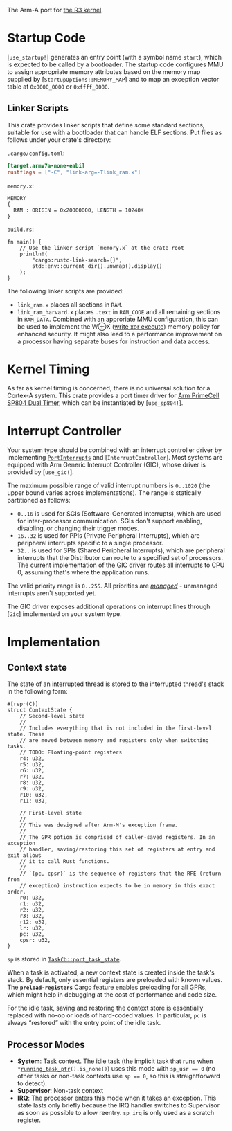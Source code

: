The Arm-A port for [the R3 kernel](::r3).

# Startup Code

[`use_startup!`] generates an entry point (with a symbol name `start`), which is expected to be called by a bootloader. The startup code configures MMU to assign appropriate memory attributes based on the memory map supplied by [`StartupOptions::MEMORY_MAP`] and to map an exception vector table at `0x0000_0000` or `0xffff_0000`.

## Linker Scripts

This crate provides linker scripts that define some standard sections, suitable for use with a bootloader that can handle ELF sections. Put files as follows under your crate's directory:

`.cargo/config.toml`:

```toml
[target.armv7a-none-eabi]
rustflags = ["-C", "link-arg=-Tlink_ram.x"]
```

`memory.x`:

```text
MEMORY
{
  RAM : ORIGIN = 0x20000000, LENGTH = 10240K
}
```

`build.rs`:

```rust,ignore
fn main() {
    // Use the linker script `memory.x` at the crate root
    println!(
        "cargo:rustc-link-search={}",
        std::env::current_dir().unwrap().display()
    );
}
```

The following linker scripts are provided:

 - `link_ram.x` places all sections in `RAM`.
 - `link_ram_harvard.x` places `.text` in `RAM_CODE` and all remaining sections in `RAM_DATA`. Combined with an approriate MMU configuration, this can be used to implement the W⊕X ([write xor execute]) memory policy for enhanced security. It might also lead to a performance improvement on a processor having separate buses for instruction and data access.

[write xor execute]: https://en.wikipedia.org/wiki/W%5EX

# Kernel Timing

As far as kernel timing is concerned, there is no universal solution for a Cortex-A system. This crate provides a port timer driver for [Arm PrimeCell SP804 Dual Timer], which can be instantiated by [`use_sp804!`].

[Arm PrimeCell SP804 Dual Timer]: https://developer.arm.com/documentation/ddi0271/d/

# Interrupt Controller

Your system type should be combined with an interrupt controller driver by implementing [`PortInterrupts`] and [`InterruptController`]. Most systems are equipped with Arm Generic Interrupt Controller (GIC), whose driver is provided by [`use_gic!`].

The maximum possible range of valid interrupt numbers is `0..1020` (the upper bound varies across implementations). The range is statically partitioned as follows:

 - `0..16` is used for SGIs (Software-Generated Interrupts), which are used for inter-processor communication. SGIs don't support enabling, disabling, or changing their trigger modes.
 - `16..32` is used for PPIs (Private Peripheral Interrupts), which are peripheral interrupts specific to a single processor.
 - `32..` is used for SPIs (Shared Peripheral Interrupts), which are peripheral interrupts that the Distributor can route to a specified set of processors. The current implementation of the GIC driver routes all interrupts to CPU 0, assuming that's where the application runs.

The valid priority range is `0..255`. All priorities are [*managed*] - unmanaged interrupts aren't supported yet.

The GIC driver exposes additional operations on interrupt lines through [`Gic`] implemented on your system type.

[`PortInterrupts`]: r3::kernel::PortInterrupts
[*managed*]: r3::kernel::PortInterrupts::MANAGED_INTERRUPT_PRIORITY_RANGE

# Implementation

## Context state

The state of an interrupted thread is stored to the interrupted thread's stack in the following form:

```rust,ignore
#[repr(C)]
struct ContextState {
    // Second-level state
    //
    // Includes everything that is not included in the first-level state. These
    // are moved between memory and registers only when switching tasks.
    // TODO: Floating-point registers
    r4: u32,
    r5: u32,
    r6: u32,
    r7: u32,
    r8: u32,
    r9: u32,
    r10: u32,
    r11: u32,

    // First-level state
    //
    // This was designed after Arm-M's exception frame.
    //
    // The GPR potion is comprised of caller-saved registers. In an exception
    // handler, saving/restoring this set of registers at entry and exit allows
    // it to call Rust functions.
    //
    // `{pc, cpsr}` is the sequence of registers that the RFE (return from
    // exception) instruction expects to be in memory in this exact order.
    r0: u32,
    r1: u32,
    r2: u32,
    r3: u32,
    r12: u32,
    lr: u32,
    pc: u32,
    cpsr: u32,
}
```

`sp` is stored in [`TaskCb::port_task_state`].

[`TaskCb::port_task_state`]: r3::kernel::TaskCb::port_task_state

When a task is activated, a new context state is created inside the task's stack. By default, only essential registers are preloaded with known values. The **`preload-registers`** Cargo feature enables preloading for all GPRs, which might help in debugging at the cost of performance and code size.

For the idle task, saving and restoring the context store is essentially replaced with no-op or loads of hard-coded values. In particular, `pc` is always “restored” with the entry point of the idle task.

## Processor Modes

 - **System**: Task context. The idle task (the implicit task that runs when `*`[`running_task_ptr`]`().is_none()`) uses this mode with `sp_usr == 0` (no other tasks or non-task contexts use `sp == 0`, so this is straightforward to detect).
 - **Supervisor**: Non-task context
 - **IRQ**: The processor enters this mode when it takes an exception. This state lasts only briefly because the IRQ handler switches to Supervisor as soon as possible to allow reentry. `sp_irq` is only used as a scratch register.

[`running_task_ptr`]: r3::kernel::State::running_task_ptr

